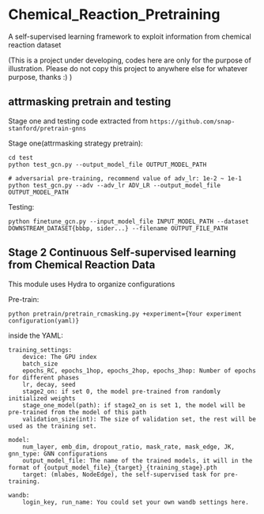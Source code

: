 # Chemical_Reaction_Pretraining

A self-supervised learning framework to exploit information from chemical reaction dataset

(This is a project under developing, codes here are only for the purpose of illustration. Please do not copy this project to anywhere else for whatever purpose, thanks :) )

## attrmasking pretrain and testing

Stage one and testing code extracted from ```https://github.com/snap-stanford/pretrain-gnns```

Stage one(attrmasking strategy pretrain):

```
cd test
python test_gcn.py --output_model_file OUTPUT_MODEL_PATH

# adversarial pre-training, recommend value of adv_lr: 1e-2 ~ 1e-1
python test_gcn.py --adv --adv_lr ADV_LR --output_model_file OUTPUT_MODEL_PATH
```


Testing:
```
python finetune_gcn.py --input_model_file INPUT_MODEL_PATH --dataset DOWNSTREAM_DATASET{bbbp, sider...} --filename OUTPUT_FILE_PATH

```

## Stage 2 Continuous Self-supervised learning from Chemical Reaction Data

This module uses Hydra to organize configurations


Pre-train:
```
python pretrain/pretrain_rcmasking.py +experiment={Your experiment configuration(yaml)}
```
inside the YAML:
```
training_settings:
    device: The GPU index
    batch_size
    epochs_RC, epochs_1hop, epochs_2hop, epochs_3hop: Number of epochs for different phases
    lr, decay, seed
    stage2_on: if set 0, the model pre-trained from randomly initialized weights
    stage_one_model(path): if stage2_on is set 1, the model will be pre-trained from the model of this path
    validation_size(int): The size of validation set, the rest will be used as the training set.

model:
    num_layer, emb_dim, dropout_ratio, mask_rate, mask_edge, JK, gnn_type: GNN configurations
    output_model_file: The name of the trained models, it will in the format of {output_model_file}_{target}_{training_stage}.pth
    target: (mlabes, NodeEdge), the self-supervised task for pre-training.

wandb:
    login_key, run_name: You could set your own wandb settings here.
```
